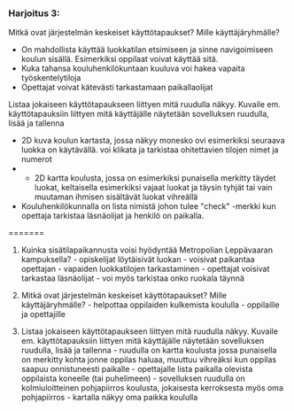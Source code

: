 
### Harjoitus 3:

Mitkä ovat järjestelmän keskeiset käyttötapaukset? Mille käyttäjäryhmälle?
- On mahdollista käyttää luokkatilan etsimiseen ja sinne navigoimiseen koulun sisällä. Esimerkiksi oppilaat voivat käyttää sitä.
- Kuka tahansa kouluhenkilökuntaan kuuluva voi hakea vapaita työskentelytiloja
- Opettajat voivat kätevästi tarkastamaan paikallaolijat

Listaa jokaiseen käyttötapaukseen liittyen mitä ruudulla näkyy. Kuvaile em. käyttötapauksiin liittyen mitä käyttäjälle näytetään sovelluksen ruudulla, lisää ja tallenna
- 2D kuva koulun kartasta, jossa näkyy monesko ovi esimerkiksi seuraava luokka on käytävällä. voi klikata ja tarkistaa ohitettavien tilojen nimet ja numerot
- - 2D kartta koulusta, jossa on esimerkiksi punaisella merkitty täydet luokat, keltaisella esimerkiksi vajaat luokat ja täysin tyhjät tai vain muutaman ihmisen sisältävät luokat vihreällä
- Kouluhenkilökunnalla on lista nimistä johon tulee "check" -merkki kun opettaja tarkistaa läsnäolijat ja henkilö on paikalla.

=======
  1. Kuinka sisätilapaikannusta voisi hyödyntää Metropolian Leppävaaran kampuksella?
	- opiskelijat löytäisivät luokan 
	- voisivat paikantaa opettajan
	- vapaiden luokkatilojen tarkastaminen
	- opettajat voisivat tarkastaa läsnäolijat
	- voi myös tarkistaa onko ruokala täynnä
  
  2. Mitkä ovat järjestelmän keskeiset käyttötapaukset? Mille käyttäjäryhmälle?
	- helpottaa oppilaiden kulkemista koululla 
	- oppilaille ja opettajille
  
  3. Listaa jokaiseen käyttötapaukseen liittyen mitä ruudulla näkyy. 
  Kuvaile em. käyttötapauksiin liittyen mitä käyttäjälle näytetään sovelluksen ruudulla, lisää ja tallenna
	- ruudulla on kartta koulusta jossa punaisella on merkitty kohta jonne oppilas haluaa, muuttuu vihreäksi
	 kun oppilas saapuu onnistuneesti paikalle
	- opettajalle lista paikalla olevista oppilaista koneelle (tai puhelimeen)
	- sovelluksen ruudulla on kolmiuloitteinen pohjapiirros koulusta, jokaisesta kerroksesta myös oma pohjapiirros
	- kartalla näkyy oma paikka koululla


